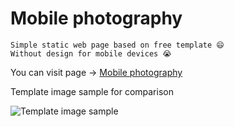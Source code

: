 # Mobile photography

```
Simple static web page based on free template 😄 
Without design for mobile devices 😭
```

You can visit page -> [Mobile photography](https://perhaylo.github.io/mobile-photography/)

Template image sample for comparison

![Template image sample](https://perhaylo.github.io/mobile-photography/img/temp.jpg)
